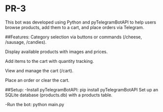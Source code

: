 # PR-3
This bot was developed using Python and pyTelegramBotAPI to help users browse products, add them to a cart, and place orders via Telegram.

##Features:
Category selection via buttons or commands (/cheese, /sausage, /candies).

Display available products with images and prices.

Add items to the cart with quantity tracking.

View and manage the cart (/cart).

Place an order or clear the cart.

##Setup:
-Install pyTelegramBotAPI:
pip install pyTelegramBotAPI
Set up an SQLite database (products.db) with a products table.

-Run the bot:
python main.py
